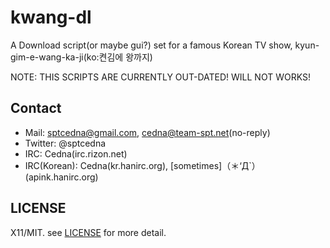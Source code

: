 kwang-dl
========

A Download script(or maybe gui?) set for a famous Korean TV show, kyun-gim-e-wang-ka-ji(ko:켠김에 왕까지)

NOTE: THIS SCRIPTS ARE CURRENTLY OUT-DATED! WILL NOT WORKS!

Contact
-------

* Mail: sptcedna@gmail.com, cedna@team-spt.net(no-reply)
* Twitter: @sptcedna
* IRC: Cedna(irc.rizon.net)
* IRC(Korean): Cedna(kr.hanirc.org), [sometimes]（＊‘Д`）(apink.hanirc.org)

LICENSE
-------
X11/MIT. see [LICENSE](/LICENSE) for more detail.


